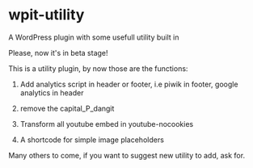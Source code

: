 # wpit-utility
A WordPress plugin with some usefull utility built in

Please, now it's in beta stage!

This is a utility plugin, by now those are the functions:

1) Add  analytics script in header or footer, i.e piwik in footer, google analytics in header

2) remove the capital_P_dangit

3) Transform all youtube embed in youtube-nocookies

4) A shortcode for simple image placeholders

Many others to come, if you want to suggest new utility to add, ask for.
